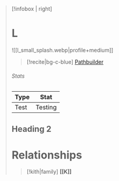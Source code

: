 > [!infobox | right]
> # L
> ![[l_small_splash.webp|profile+medium]]
> >[!recite|bg-c-blue] [Pathbuilder](https://pathbuilder2e.com/launch.html?build=833811)
> 
> ###### Stats
> | Type | Stat |
> | ---- | ---- |
> | Test | Testing |
> ## Heading 2
> # Relationships
> >[!kith|family] **[[K]]**
